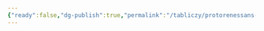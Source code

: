 ```yaml
---
{"ready":false,"dg-publish":true,"permalink":"/tabliczy/protorenessans-i-rannee-vozrozhdenie/evangelist-ioann-i-david-pobeditel/","dgPassFrontmatter":true}
---
```



